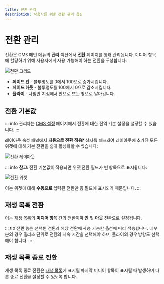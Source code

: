 ```yaml
---
title: 전환 관리
description: 사용자를 위한 전환 관리 옵션
---
```


# 전환 관리

전환은 CMS 메인 메뉴의 **관리** 섹션에서 **전환** 페이지를 통해 관리됩니다. 미디어 항목에 할당하기 위해 사용자에게 사용 가능해야 하는 전환을 구성합니다:

![전환 그리드](/img/v4_tour_transitions_grid.png)

- **페이드 인** - 불투명도를 0에서 100으로 증가시킵니다.
- **페이드 아웃** - 불투명도를 100에서 0으로 감소시킵니다.
- **플라이** - 나침반 지점에서 안으로 또는 밖으로 날아갑니다.

## 전환 기본값

::: info
관리자는 [CMS 설정]( /tour/cms-settings#defaults) 페이지에서 전환에 대한 전역 기본 설정을 설정할 수 있습니다.
:::

레이아웃 속성 패널에서 **자동으로 전환 적용?** 상자를 체크하여 레이아웃에 추가된 모든 위젯에 대해 기본 전환을 쉽게 활성화할 수 있습니다:

![전환 레이아웃](/img/v4_tour_transitions_layout.png)

::: info
**참고:** 전환 기본값이 적용되면 위젯 전환 필드가 빈 항목으로 표시됩니다:

![전환 위젯](/img/v4_tour_transitions_widget.png)

이는 위젯에 대해 **수동으로** 입력된 전환만 폼 필드에 표시되기 때문입니다.
:::

## 재생 목록 전환

이는 [재생 목록](/media/playlists)의 **미디어 항목** 간의 전환이며 **인** 및 **아웃** 전환으로 설정됩니다.

::: tip
전환 폼은 선택된 전환과 해당 전환에 사용 가능한 옵션에 따라 적응됩니다. 대부분의 경우 밀리초 단위로 전환의 지속 시간을 선택해야 하며, 플라이의 경우 방향도 선택해야 합니다.
:::

## 재생 목록 종료 전환

재생 목록 종료 전환은 [재생 목록](/media/playlists)에 표시될 마지막 미디어 항목이 표시될 때 발생하며 다른 종료 전환을 설정할 수 있도록 합니다.

